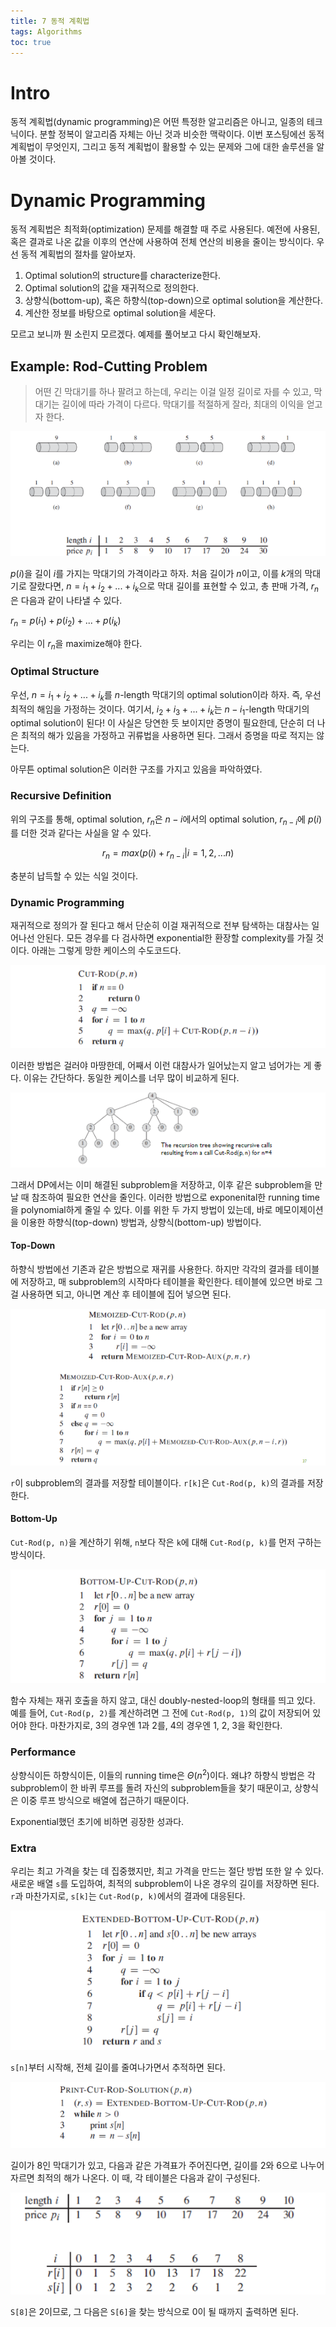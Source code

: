 ```yaml
---
title: 7 동적 계획법
tags: Algorithms
toc: true
---
```


# Intro
동적 계획법(dynamic programming)은 어떤 특정한 알고리즘은 아니고, 일종의 테크닉이다. 분할 정복이 알고리즘 자체는 아닌 것과 비슷한 맥락이다. 이번 포스팅에선 동적 계획법이 무엇인지, 그리고 동적 계획법이 활용할 수 있는 문제와 그에 대한 솔루션을 알아볼 것이다.


# Dynamic Programming
동적 계획법은 최적화(optimization) 문제를 해결할 때 주로 사용된다. 예전에 사용된, 혹은 결과로 나온 값을 이후의 연산에 사용하여 전체 연산의 비용을 줄이는 방식이다. 우선 동적 계획법의 절차를 알아보자.

1. Optimal solution의 structure를 characterize한다.
2. Optimal solution의 값을 재귀적으로 정의한다.
3. 상향식(bottom-up), 혹은 하향식(top-down)으로 optimal solution을 계산한다.
4. 계산한 정보를 바탕으로 optimal solution을 세운다.

모르고 보니까 뭔 소린지 모르겠다. 예제를 풀어보고 다시 확인해보자.

## Example: Rod-Cutting Problem

> 어떤 긴 막대기를 하나 팔려고 하는데, 우리는 이걸 일정 길이로 자를 수 있고, 막대기는 길이에 따라 가격이 다르다. 막대기를 적절하게 잘라, 최대의 이익을 얻고자 한다.

![](/imgs/algorithm/algo15.png)

$p(i)$을 길이 $i$를 가지는 막대기의 가격이라고 하자. 처음 길이가 $n$이고, 이를 $k$개의 막대기로 잘랐다면, $n = i_1 + i_2 + ... + i_k$으로 막대 길이를 표현할 수 있고, 총 판매 가격, $r_n$은 다음과 같이 나타낼 수 있다.

$r_n = p(i_1) + p(i_2) + ... + p(i_k)$

우리는 이 $r_n$을 maximize해야 한다.

### Optimal Structure
우선, $n=i_1+i_2+...+i_k$를 $n$-length 막대기의 optimal solution이라 하자. 즉, 우선 최적의 해임을 가정하는 것이다. 여기서, $i_2+i_3+...+i_k$는 $n-i_1$-length 막대기의 optimal solution이 된다! 이 사실은 당연한 듯 보이지만 증명이 필요한데, 단순히 더 나은 최적의 해가 있음을 가정하고 귀류법을 사용하면 된다. 그래서 증명을 따로 적지는 않는다.

아무튼 optimal solution은 이러한 구조를 가지고 있음을 파악하였다.

### Recursive Definition
위의 구조를 통해, optimal solution, $r_n$은 $n-i$에서의 optimal solution, $r_{n-i}$에 $p(i)$를 더한 것과 같다는 사실을 알 수 있다. 

$$ r_n = max(p(i)+ r_{n-i} | i=1,2,...n) $$

충분히 납득할 수 있는 식일 것이다.

### Dynamic Programming
재귀적으로 정의가 잘 된다고 해서 단순히 이걸 재귀적으로 전부 탐색하는 대참사는 일어나선 안된다. 모든 경우를 다 검사하면 exponential한 환장할 complexity를 가질 것이다. 아래는 그렇게 망한 케이스의 수도코드다.

![](/imgs/algorithm/algo16.png)

이러한 방법은 걸러야 마땅한데, 어째서 이런 대참사가 일어났는지 알고 넘어가는 게 좋다. 이유는 간단하다. 동일한 케이스를 너무 많이 비교하게 된다.

![](/imgs/algorithm/algo17.png)

그래서 DP에서는 이미 해결된 subproblem을 저장하고, 이후 같은 subproblem을 만날 때 참조하여 필요한 연산을 줄인다. 이러한 방법으로 exponenital한 running time을 polynomial하게 줄일 수 있다. 이를 위한 두 가지 방법이 있는데, 바로 메모이제이션을 이용한 하향식(top-down) 방법과, 상향식(bottom-up) 방법이다.

#### Top-Down
하향식 방법에선 기존과 같은 방법으로 재귀를 사용한다. 하지만 각각의 결과를 테이블에 저장하고, 매 subproblem의 시작마다 테이블을 확인한다. 테이블에 있으면 바로 그걸 사용하면 되고, 아니면 계산 후 테이블에 집어 넣으면 된다.

![](/imgs/algorithm/algo18.png)

`r`이 subproblem의 결과를 저장할 테이블이다. `r[k]`은 `Cut-Rod(p, k)`의 결과를 저장한다.

#### Bottom-Up
`Cut-Rod(p, n)`을 계산하기 위해, `n`보다 작은 `k`에 대해 `Cut-Rod(p, k)`를 먼저 구하는 방식이다. 

![](/imgs/algorithm/algo19.png)

함수 자체는 재귀 호출을 하지 않고, 대신 doubly-nested-loop의 형태를 띄고 있다. 예를 들어, `Cut-Rod(p, 2)`를 계산하려면 그 전에 `Cut-Rod(p, 1)`의 값이 저장되어 있어야 한다. 마찬가지로, 3의 경우엔 1과 2를, 4의 경우엔 1, 2, 3을 확인한다. 

### Performance
상향식이든 하향식이든, 이들의 running time은 $\Theta(n^2)$이다. 왜냐? 하향식 방법은 각 subproblem이 한 바퀴 루프를 돌려 자신의 subproblem들을 찾기 때문이고, 상향식은 이중 루프 방식으로 배열에 접근하기 때문이다.

Exponential했던 초기에 비하면 굉장한 성과다.

### Extra
우리는 최고 가격을 찾는 데 집중했지만, 최고 가격을 만드는 절단 방법 또한 알 수 있다. 새로운 배열 `s`를 도입하여, 최적의 subproblem이 나온 경우의 길이를 저장하면 된다. `r`과 마찬가지로, `s[k]`는 `Cut-Rod(p, k)`에서의 결과에 대응된다. 

![](/imgs/algorithm/algo20.png)

`s[n]`부터 시작해, 전체 길이를 줄여나가면서 추적하면 된다.

![](/imgs/algorithm/algo22.png)

길이가 8인 막대기가 있고, 다음과 같은 가격표가 주어진다면, 길이를 2와 6으로 나누어 자르면 최적의 해가 나온다. 이 때, 각 테이블은 다음과 같이 구성된다.

![](/imgs/algorithm/algo21.png)

`S[8]`은 2이므로, 그 다음은 `S[6]`을 찾는 방식으로 0이 될 때까지 출력하면 된다.

